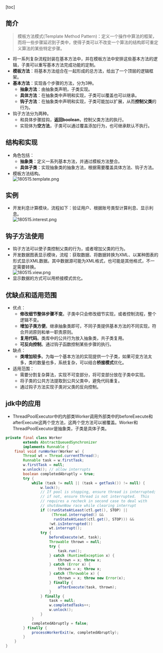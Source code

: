[toc]
## 简介 ##
> 模板方法模式(Template Method Pattern)：定义一个操作中算法的框架，而将一些步骤延迟到子类中，使得子类可以不改变一个算法的结构即可重定义算法的某些特定步骤。

- 将一系列复杂流程封装在基本方法中，并在模板方法中安排这些基本方法的逻辑，子类可以重写基本方法完成功能的定制。
- **模板方法**：将基本方法组合在一起形成的总方法，给出了一个顶层的逻辑框架。
- **基本方法**：实现各个步骤的方法，分为3种。
    - **抽象方法**：由抽象类声明，子类实现。
    - **具体方法**：在抽象类中声明和实现，子类可以覆盖也可以继承。
    - **钩子方法**：在抽象类中声明和实现，子类可能加以扩展，从而**控制父类**的行为。
- 钩子方法分为两种。
    - 和具体步骤挂钩，**返回boolean**，控制父类方法的执行。
    - 实现体为**空方法**，子类可以通过覆盖添加行为，也可继承默认不执行。

## 结构和实现 ##
- 角色包括：
    - **抽象类**：定义一系列基本方法，并通过模板方法整合。
    - **具体子类**：实现抽象类的抽象方法，根据需要覆盖具体方法、钩子方法。
- 模板方法结构。<br>![180515.template.png](https://img-blog.csdn.net/20180515221126400)

## 实例 ##
- 开发利息计算模块，流程如下：验证用户、根据账号类型计算利息、显示利息。<br>![180515.interest.png](https://img-blog.csdn.net/20180515221212638)

## 钩子方法使用 ##
- 钩子方法可以使子类控制父类的行为，或者增加父类的行为。
- 开发数据图表显示模块，流程：获取数据、将数据转换为XML、以某种图表的形式显示XML数据。其中数据源可能为XML格式，也可能是其他格式，不一定需要转换。<br>![180515.view.png](https://img-blog.csdn.net/20180515221313190)
- 显示数据的方式可以用桥接模式优化。

## 优缺点和适用范围 ##
- 优点：
    - **修改细节整体步骤不变**。子类中只会修改细节实现，或者控制流程，整个逻辑不变。
    - **增加子类方便**。继承抽象类即可，不同子类提供基本方法的不同实现，符合开闭原则和单一职责原则。
    - **复用代码**。类库中的公共行为放入抽象类，共子类复用。
    - **可反向控制**。通过钩子函数控制某些步骤的执行。
- 缺点：
    - **类增加较多**。为每一个基本方法的实现提供一个子类，如果可变方法太多，类的数量也多，系统复杂，可以结合**桥接模式**优化。
- 适用范围：
    - 需要分割复杂算法，实现不可变部分，将可变部分放在子类中实现。
    - 将子类的公共方法提取到公共父类中，避免代码重复。
    - 通过钩子方法实现子类对父类的反向控制。

## jdk中的应用 ##
- ThreadPoolExecutor中的内部类Worker调用外部类中的beforeExecute和afterExecute这两个空方法，这两个空方法可以被覆盖。Worker和ThreadPoolExecutor是抽象类，子类是具体子类。
```java
private final class Worker
        extends AbstractQueuedSynchronizer
        implements Runnable {
    final void runWorker(Worker w) {
        Thread wt = Thread.currentThread();
        Runnable task = w.firstTask;
        w.firstTask = null;
        w.unlock(); // allow interrupts
        boolean completedAbruptly = true;
        try {
            while (task != null || (task = getTask()) != null) {
                w.lock();
                // If pool is stopping, ensure thread is interrupted;
                // if not, ensure thread is not interrupted.  This
                // requires a recheck in second case to deal with
                // shutdownNow race while clearing interrupt
                if ((runStateAtLeast(ctl.get(), STOP) ||
                     (Thread.interrupted() &&
                      runStateAtLeast(ctl.get(), STOP))) &&
                    !wt.isInterrupted())
                    wt.interrupt();
                try {
                    beforeExecute(wt, task);
                    Throwable thrown = null;
                    try {
                        task.run();
                    } catch (RuntimeException x) {
                        thrown = x; throw x;
                    } catch (Error x) {
                        thrown = x; throw x;
                    } catch (Throwable x) {
                        thrown = x; throw new Error(x);
                    } finally {
                        afterExecute(task, thrown);
                    }
                } finally {
                    task = null;
                    w.completedTasks++;
                    w.unlock();
                }
            }
            completedAbruptly = false;
        } finally {
            processWorkerExit(w, completedAbruptly);
        }
    }
}
```